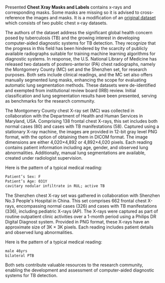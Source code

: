 Presented **Chest Xray Masks and Labels**  contains x-rays and corresponding masks. Some masks are missing so it is advised to cross-reference the images and masks. It is a modification of an [original dataset](https://www.kaggle.com/kmader/pulmonary-chest-xray-abnormalities/home) which consists of two public chest x-ray datasets.

The authors of the dataset address the significant global health concern posed by tuberculosis (TB) and the growing interest in developing computer-aided diagnostic systems for TB detection. They recognize that the progress in this field has been hindered by the scarcity of publicly available radiographs suitable for training machine learning algorithms for diagnostic systems. In response, the U.S. National Library of Medicine has released two datasets of postero-anterior (PA) chest radiographs, namely the Montgomery County (MC) set and the Shenzhen set, for research purposes. Both sets include clinical readings, and the MC set also offers manually segmented lung masks, enhancing the scope for evaluating automatic lung segmentation methods. These datasets were de-identified and exempted from institutional review board (IRB) review. Initial classification and lung segmentation results have been presented, serving as benchmarks for the research community.

The Montgomery County chest X-ray set (MC) was collected in collaboration with the Department of Health and Human Services in Maryland, USA. Comprising 138 frontal chest X-rays, this set includes both normal cases (80) and cases with TB manifestations (58). Captured using a stationary X-ray machine, the images are provided in 12-bit gray level PNG format, with the option of obtaining them in DICOM format. The image dimensions are either 4,020×4,892 or 4,892×4,020 pixels. Each reading contains patient information including age, gender, and observed lung abnormalities. Additionally, manual lung segmentations are available, created under radiologist supervision.

Here is the pattern of a typical medical reading:

```txt
Patient’s Sex: F
Patient’s Age: 031Y
cavitary nodular infiltrate in RUL; active TB
```

The Shenzhen chest X-ray set was gathered in collaboration with Shenzhen No.3 People's Hospital in China. This set comprises 662 frontal chest X-rays, encompassing normal cases (326) and cases with TB manifestations (336), including pediatric X-rays (AP). The X-rays were captured as part of routine outpatient clinic activities over a 1-month period using a Philips DR Digital Diagnost system. Provided in PNG format, these X-rays have an approximate size of 3K × 3K pixels. Each reading includes patient details and observed lung abnormalities.

Here is the pattern of a typical medical reading:

```txt
male 46yrs
bilateral PTB
```

Both sets contribute valuable resources to the research community, enabling the development and assessment of computer-aided diagnostic systems for TB detection.
